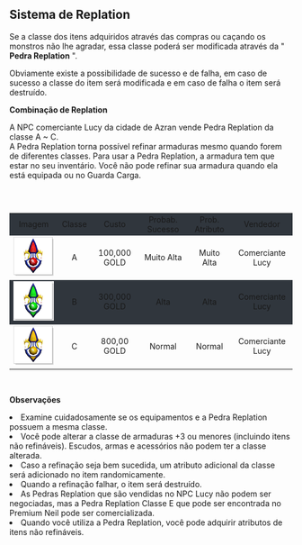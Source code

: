 ## Sistema de Replation

<html>
  <head>
    <meta charset="utf-8" />
    <meta name="viewport" content="width=device-width" />
  </head>
  <body>

<p>
Se a classe dos itens adquiridos através das compras ou caçando os monstros não lhe agradar, essa classe poderá ser modificada através da " <strong>Pedra Replation</strong> ".

Obviamente existe a possibilidade de sucesso e de falha, em caso de sucesso a classe do item será modificada e em caso de falha o item será destruído.<br>
</p>

<p><strong>Combinação de Replation</strong></p>

<p>
A NPC comerciante Lucy da cidade de Azran vende Pedra Replation da classe A ~ C.<br> 
A Pedra Replation torna possível refinar armaduras mesmo quando forem de diferentes classes. Para usar a Pedra Replation, a armadura tem que estar no seu inventário. Você não pode refinar sua armadura quando ela está equipada ou no Guarda Carga.
</p><br>

<table>
<thead>
 <table align="center">
<tr style="background-color: #30363d" align="center">
<td>Imagem</td>
<td>Classe</td>
<td>Custo</td>
<td>Probab. Sucesso</td>
<td>Prob. Atributo</td>
<td>Vendedor</td>
</tr>
</thead>
<tr align="center">
<td><img src="./1-files/wyd_img_classe_a.gif" /></td>
<td>A</td>
<td>100,000 GOLD</td>
<td>Muito Alta</td>
<td>Muito Alta</td>
<td>Comerciante Lucy</td>
</td>
<tr style="background-color: #30363d" align="center">
<td><img src="./1-files/wyd_img_classe_b.gif" /></td>
<td>B</td>
<td>300,000 GOLD</td>
<td>Alta</td>
<td>Alta</td>
<td>Comerciante Lucy</td>
</tr>
<tr align="center">
<td><img src="./1-files/wyd_img_classe_c.gif" /></td>
<td>C</td>
<td>800,00 GOLD</td>
<td>Normal</td>
<td>Normal</td>
<td>Comerciante Lucy</td>
</tr>
</table>
<br>
<p><strong>Observações</p></strong>

<li>Examine cuidadosamente se os equipamentos e a Pedra Replation possuem a mesma classe.</li>
<li>Você pode alterar a classe de armaduras +3 ou menores (incluindo itens não refináveis). Escudos, armas e acessórios não podem ter a classe alterada.</li>
<li>Caso a refinação seja bem sucedida, um atributo adicional da classe será adicionado no item randomicamente.</li>
<li>Quando a refinação falhar, o item será destruído.</li>
<li>As Pedras Replation que são vendidas no NPC Lucy não podem ser negociadas, mas a Pedra Replation Classe E que pode ser encontrada no Premium Neil pode ser comercializada.</li>
<li>Quando você utiliza a Pedra Replation, você pode adquirir atributos de itens não refináveis.</li>

  </body>
</html>
